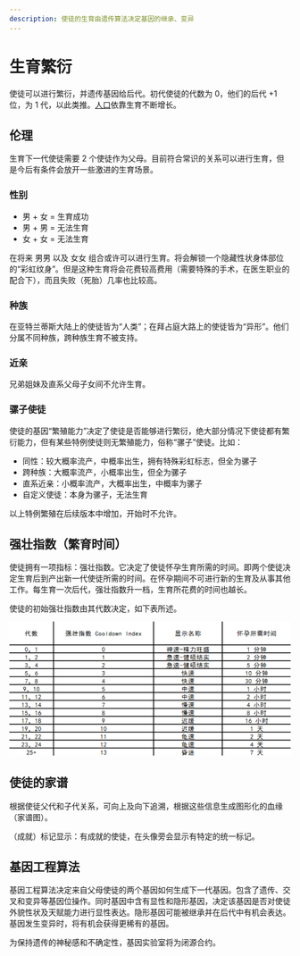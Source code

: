 ```yaml
---
description: 使徒的生育由遗传算法决定基因的继承、变异
---
```


# 生育繁衍

使徒可以进行繁衍，并遗传基因给后代。初代使徒的代数为 0，他们的后代 +1 位，为 1 代，以此类推。[人口](population.md)依靠生育不断增长。

## 伦理

生育下一代使徒需要 2 个使徒作为父母。目前符合常识的关系可以进行生育，但是今后有条件会放开一些激进的生育场景。

### 性别

* 男 + 女 = 生育成功
* 男 + 男 = 无法生育
* 女 + 女 = 无法生育

在将来 男男 以及 女女 组合或许可以进行生育。将会解锁一个隐藏性状身体部位的“彩虹纹身”。但是这种生育将会花费较高费用（需要特殊的手术，在医生职业的配合下），而且失败（死胎）几率也比较高。

### 种族

在亚特兰蒂斯大陆上的使徒皆为“人类”；在拜占庭大路上的使徒皆为“异形”。他们分属不同种族，跨种族生育不被支持。

### 近亲

兄弟姐妹及直系父母子女间不允许生育。

### 骡子使徒

使徒的基因“繁殖能力”决定了使徒是否能够进行繁衍，绝大部分情况下使徒都有繁衍能力，但有某些特例使徒则无繁殖能力，俗称“骡子”使徒。比如：

* 同性：较大概率流产，中概率出生，拥有特殊彩虹标志，但全为骡子
* 跨种族：大概率流产，小概率出生，但全为骡子
* 直系近亲：小概率流产，大概率出生，中概率为骡子
* 自定义使徒：本身为骡子，无法生育

以上特例繁殖在后续版本中增加，开始时不允许。

## 强壮指数（繁育时间）

使徒拥有一项指标：强壮指数。它决定了使徒怀孕生育所需的时间。即两个使徒决定生育后到产出新一代使徒所需的时间。在怀孕期间不可进行新的生育及从事其他工作。每生育一次后代，强壮指数升一档，生育所花费的时间也越长。

使徒的初始强壮指数由其代数决定，如下表所述。

![强壮指数](../../../.gitbook/assets/cooldown-chart.png)

## 使徒的家谱

根据使徒父代和子代关系，可向上及向下追溯，根据这些信息生成图形化的血缘（家谱图）。

（成就）标记显示：有成就的使徒，在头像旁会显示有特定的统一标记。

## 基因工程算法

基因工程算法决定来自父母使徒的两个基因如何生成下一代基因。包含了遗传、交叉和变异等基因位操作。同时基因中含有显性和隐形基因，决定该基因是否对使徒外貌性状及天赋能力进行显性表达。隐形基因可能被继承并在后代中有机会表达。基因发生变异时，将有机会获得更稀有的基因。

为保持遗传的神秘感和不确定性，基因实验室将为闭源合约。
